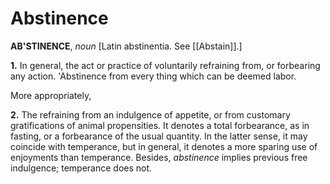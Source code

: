 # Abstinence

**AB'STINENCE**, _noun_ \[Latin abstinentia. See [[Abstain]].\]

**1.** In general, the act or practice of voluntarily refraining from, or forbearing any action. 'Abstinence from every thing which can be deemed labor.

More appropriately,

**2.** The refraining from an indulgence of appetite, or from customary gratifications of animal propensities. It denotes a total forbearance, as in fasting, or a forbearance of the usual quantity. In the latter sense, it may coincide with temperance, but in general, it denotes a more sparing use of enjoyments than temperance. Besides, _abstinence_ implies previous free indulgence; temperance does not.